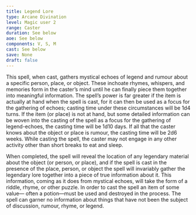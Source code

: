 ```yaml
---
title: Legend Lore
type: Arcane Divination
level: Magic user 2
range: Caster
duration: See below
aoe: See below
components: V, S, M
cast: See below
save: None
draft: false
---
```


This spell, when cast, gathers mystical echoes of legend and rumour about a specific person, place, or object. These inchoate rhymes, whispers, and memories form in the caster’s mind until he can finally piece them together into meaningful information. The spell’s power is far greater if the item is actually at hand when the spell is cast, for it can then be used as a focus for the gathering of echoes; casting time under these circumstances will be 1d4 turns. If the item (or place) is not at hand, but some detailed information can be woven into the casting of the spell as a focus for the gathering of legend-echoes, the casting time will be 1d10 days. If all that the caster knows about the object or place is rumour, the casting time will be 2d6 weeks. While casting the spell, the caster may not engage in any other activity other than short breaks to eat and sleep. 

When completed, the spell will reveal the location of any legendary material about the object (or person, or place), and if the spell is cast in the presence of the place, person, or object the spell will invariably gather the legendary lore together into a piece of true information about it. This information, coming as it does from mystical echoes, will take the form of a riddle, rhyme, or other puzzle. In order to cast the spell an item of some value— often a potion—must be used and destroyed in the process. The spell can garner no information about things that have not been the subject of discussion, rumour, rhyme, or legend.